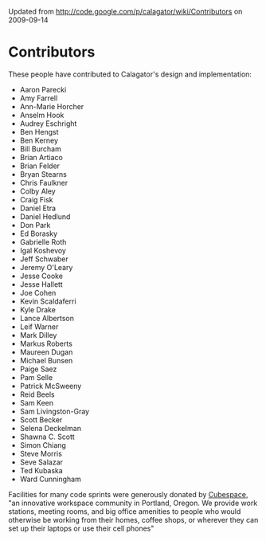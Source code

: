 Updated from http://code.google.com/p/calagator/wiki/Contributors on 2009-09-14

Contributors
============

These people have contributed to Calagator's design and implementation:

  * Aaron Parecki
  * Amy Farrell
  * Ann-Marie Horcher
  * Anselm Hook
  * Audrey Eschright
  * Ben Hengst
  * Ben Kerney
  * Bill Burcham
  * Brian Artiaco
  * Brian Felder
  * Bryan Stearns
  * Chris Faulkner
  * Colby Aley
  * Craig Fisk
  * Daniel Etra
  * Daniel Hedlund
  * Don Park
  * Ed Borasky
  * Gabrielle Roth
  * Igal Koshevoy
  * Jeff Schwaber
  * Jeremy O'Leary
  * Jesse Cooke
  * Jesse Hallett
  * Joe Cohen
  * Kevin Scaldaferri
  * Kyle Drake
  * Lance Albertson
  * Leif Warner
  * Mark Dilley
  * Markus Roberts
  * Maureen Dugan
  * Michael Bunsen
  * Paige Saez
  * Pam Selle
  * Patrick McSweeny
  * Reid Beels
  * Sam Keen
  * Sam Livingston-Gray
  * Scott Becker
  * Selena Deckelman
  * Shawna C. Scott
  * Simon Chiang
  * Steve Morris
  * Seve Salazar
  * Ted Kubaska
  * Ward Cunningham

Facilities for many code sprints were generously donated by [Cubespace](http://cubespacepdx.com/), "an innovative workspace community in Portland, Oregon. We provide work stations, meeting rooms, and big office amenities to people who would otherwise be working from their homes, coffee shops, or wherever they can set up their laptops or use their cell phones"
